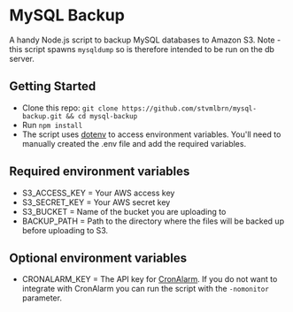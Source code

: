 # MySQL Backup
A handy Node.js script to backup MySQL databases to Amazon S3. Note - this script spawns `mysqldump`
so is therefore intended to be run on the db server.

## Getting Started
* Clone this repo: `git clone https://github.com/stvmlbrn/mysql-backup.git && cd mysql-backup`
* Run `npm install`
* The script uses [dotenv](http://www.npmjs.com/package/dotenv) to access environment variables. You'll need to manually
created the .env file and add the required variables.

## Required environment variables
* S3_ACCESS_KEY = Your AWS access key
* S3_SECRET_KEY = Your AWS secret key
* S3_BUCKET = Name of the bucket you are uploading to
* BACKUP_PATH = Path to the directory where the files will be backed up before uploading to S3.

## Optional environment variables
* CRONALARM_KEY = The API key for [CronAlarm](https://www.cronalarm.com). If you do not want to integrate with CronAlarm you can
run the script with the `-nomonitor` parameter.
